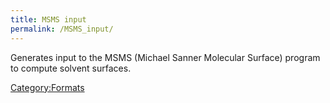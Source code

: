 ```yaml
---
title: MSMS input
permalink: /MSMS_input/
---
```


Generates input to the MSMS (Michael Sanner Molecular Surface) program to compute solvent surfaces.

[Category:Formats](/Category:Formats "wikilink")